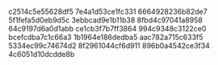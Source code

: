 c2514c5e55628df5
7e4a1d53ce1fc331
6664928236b82de7
5f1fefa5d0eb9d5c
3ebbcad9e1b11b38
8fbd4c97041a8958
64c9197d6a0d1abb
ce1cb3f7b7ff3864
994c9348c3122ce0
bcefcdba7c1c66a3
1b1964e186dedba5
aac782a715c633f5
5334ec99c74674d2
8f2961044cf6d911
896b0a4542ce3f34
4c6051d10dcdde8b
